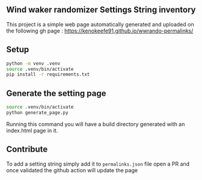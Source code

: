 Wind waker randomizer Settings String inventory
---

This project is a simple web page automatically generated and uploaded on the following gh page : https://kenokeefe91.github.io/wwrando-permalinks/

## Setup 

```bash
python -m venv .venv
source .venv/bin/activate
pip install -r requirements.txt
```

## Generate the setting page

```bash
source .venv/bin/activate
python generate_page.py
```

Running this command you will have a build directory generated with an index.html page in it.

## Contribute

To add a setting string simply add it to `permalinks.json` file open a PR and once validated the github action will update the page
